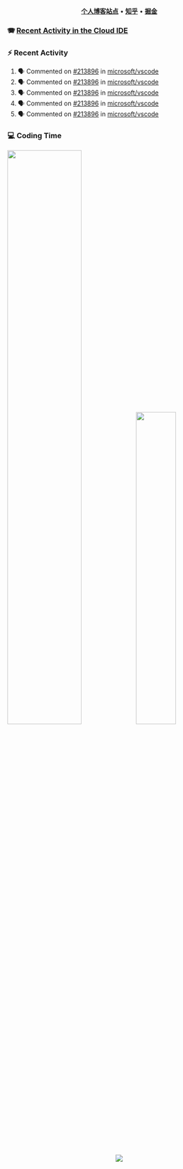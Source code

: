 <p align="center">
    <b><a href="https://yiliang.site">个人博客站点</a></b>
    •
    <b><a href="https://www.zhihu.com/people/Mrz2J">知乎</a></b>
    •
    <b><a href="https://juejin.im/user/2629687542813016">掘金</a></b>
</p>

### :accordion: [Recent Activity in the Cloud IDE](https://github.com/cloud-webide/.github)

### :zap: Recent Activity

<!--START_SECTION:activity-->

1. 🗣 Commented on [#213896](https://github.com/microsoft/vscode/pull/213896#issuecomment-2142454582) in [microsoft/vscode](https://github.com/microsoft/vscode)
2. 🗣 Commented on [#213896](https://github.com/microsoft/vscode/pull/213896#issuecomment-2141124776) in [microsoft/vscode](https://github.com/microsoft/vscode)
3. 🗣 Commented on [#213896](https://github.com/microsoft/vscode/pull/213896#issuecomment-2140053013) in [microsoft/vscode](https://github.com/microsoft/vscode)
4. 🗣 Commented on [#213896](https://github.com/microsoft/vscode/pull/213896#issuecomment-2140045903) in [microsoft/vscode](https://github.com/microsoft/vscode)
5. 🗣 Commented on [#213896](https://github.com/microsoft/vscode/pull/213896#issuecomment-2139450476) in [microsoft/vscode](https://github.com/microsoft/vscode)

<!--END_SECTION:activity-->

### 💻 Coding Time

<img align="" width="57.5%" src="https://github-readme-stats.vercel.app/api?username=yiliang114&hide_title=true&hide_border=true&show_icons=true&include_all_commits=true&line_height=21&theme=vue-dark&border_radius=0" /><img align="" width="42.4%" src="https://github-readme-stats.vercel.app/api/top-langs/?username=yiliang114&hide_title=true&hide_border=true&layout=compact&theme=vue-dark&border_radius=0" />

<div align="center">
    <img src="https://github-readme-streak-stats.herokuapp.com/?user=yiliang114" />
</div>

